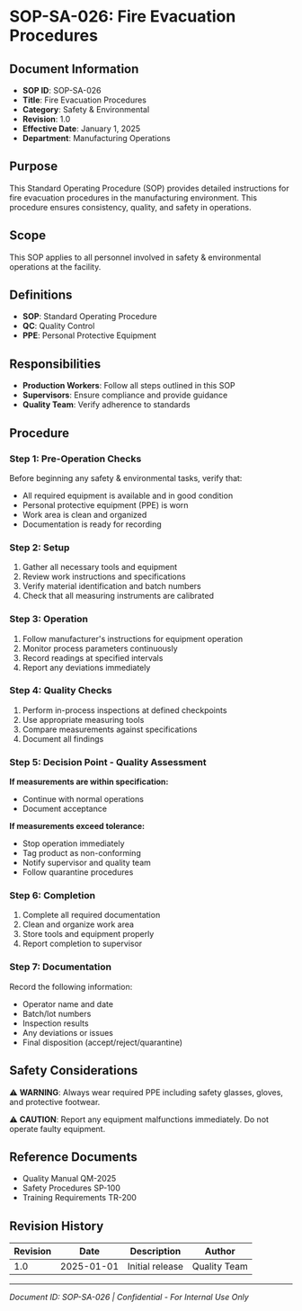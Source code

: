 # SOP-SA-026: Fire Evacuation Procedures

## Document Information
- **SOP ID**: SOP-SA-026
- **Title**: Fire Evacuation Procedures
- **Category**: Safety & Environmental
- **Revision**: 1.0
- **Effective Date**: January 1, 2025
- **Department**: Manufacturing Operations

## Purpose
This Standard Operating Procedure (SOP) provides detailed instructions for fire evacuation procedures in the manufacturing environment. This procedure ensures consistency, quality, and safety in operations.

## Scope
This SOP applies to all personnel involved in safety & environmental operations at the facility.

## Definitions
- **SOP**: Standard Operating Procedure
- **QC**: Quality Control
- **PPE**: Personal Protective Equipment

## Responsibilities
- **Production Workers**: Follow all steps outlined in this SOP
- **Supervisors**: Ensure compliance and provide guidance
- **Quality Team**: Verify adherence to standards

## Procedure

### Step 1: Pre-Operation Checks
Before beginning any safety & environmental tasks, verify that:
- All required equipment is available and in good condition
- Personal protective equipment (PPE) is worn
- Work area is clean and organized
- Documentation is ready for recording

### Step 2: Setup
1. Gather all necessary tools and equipment
2. Review work instructions and specifications
3. Verify material identification and batch numbers
4. Check that all measuring instruments are calibrated

### Step 3: Operation
1. Follow manufacturer's instructions for equipment operation
2. Monitor process parameters continuously
3. Record readings at specified intervals
4. Report any deviations immediately

### Step 4: Quality Checks
1. Perform in-process inspections at defined checkpoints
2. Use appropriate measuring tools
3. Compare measurements against specifications
4. Document all findings

### Step 5: Decision Point - Quality Assessment
**If measurements are within specification:**
- Continue with normal operations
- Document acceptance

**If measurements exceed tolerance:**
- Stop operation immediately
- Tag product as non-conforming
- Notify supervisor and quality team
- Follow quarantine procedures

### Step 6: Completion
1. Complete all required documentation
2. Clean and organize work area
3. Store tools and equipment properly
4. Report completion to supervisor

### Step 7: Documentation
Record the following information:
- Operator name and date
- Batch/lot numbers
- Inspection results
- Any deviations or issues
- Final disposition (accept/reject/quarantine)

## Safety Considerations
⚠️ **WARNING**: Always wear required PPE including safety glasses, gloves, and protective footwear.

⚠️ **CAUTION**: Report any equipment malfunctions immediately. Do not operate faulty equipment.

## Reference Documents
- Quality Manual QM-2025
- Safety Procedures SP-100
- Training Requirements TR-200

## Revision History
| Revision | Date | Description | Author |
|----------|------|-------------|--------|
| 1.0 | 2025-01-01 | Initial release | Quality Team |

---
*Document ID: SOP-SA-026 | Confidential - For Internal Use Only*
